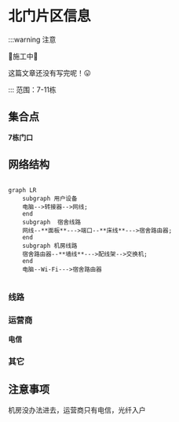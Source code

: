 # 北门片区信息
:::warning 注意

🚧施工中🚧

这篇文章还没有写完呢！😛

:::
范围：7-11栋
## 集合点
**7栋门口**
## 网络结构
```mermaid

graph LR
    subgraph 用户设备
    电脑-->转接器-->网线;
    end
    subgraph  宿舍线路 
    网线--**面板**--->端口--**床线**--->宿舍路由器;
    end
    subgraph 机房线路
    宿舍路由器--**墙线**--->配线架-->交换机;
    end
    电脑--Wi-Fi--->宿舍路由器
    
```
### 线路
### 运营商
**电信**
### 其它
## 注意事项

机房没办法进去，运营商只有电信，光纤入户
